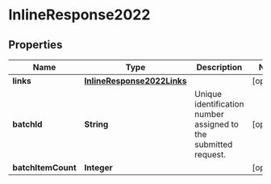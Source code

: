 
# InlineResponse2022

## Properties
Name | Type | Description | Notes
------------ | ------------- | ------------- | -------------
**links** | [**InlineResponse2022Links**](InlineResponse2022Links.md) |  |  [optional]
**batchId** | **String** | Unique identification number assigned to the submitted request. |  [optional]
**batchItemCount** | **Integer** |  |  [optional]



